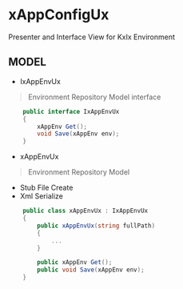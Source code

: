 # xAppConfigUx
Presenter and Interface View for KxIx Environment

## MODEL
- IxAppEnvUx
> Environment Repository Model interface

```c#
    public interface IxAppEnvUx
    {
        xAppEnv Get();
        void Save(xAppEnv env);
    }
```

- xAppEnvUx
> Environment Repository Model
  - Stub File Create
  - Xml Serialize

```c#
    public class xAppEnvUx : IxAppEnvUx
    {
        public xAppEnvUx(string fullPath)
        {  
            ...
        }

        public xAppEnv Get();
        public void Save(xAppEnv env);
    }
```
